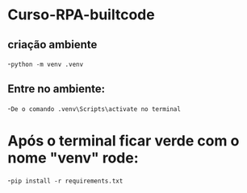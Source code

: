 # Curso-RPA-builtcode

## criação ambiente
-`python -m venv .venv`

## Entre no ambiente:
-`De o comando .venv\Scripts\activate no terminal`

# Após o terminal ficar verde com o nome "venv" rode:
-`pip install -r requirements.txt`


